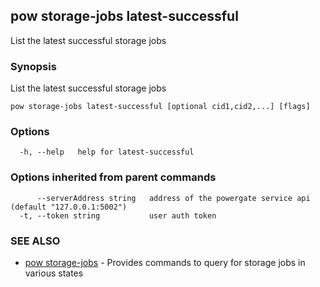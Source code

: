 ## pow storage-jobs latest-successful

List the latest successful storage jobs

### Synopsis

List the latest successful storage jobs

```
pow storage-jobs latest-successful [optional cid1,cid2,...] [flags]
```

### Options

```
  -h, --help   help for latest-successful
```

### Options inherited from parent commands

```
      --serverAddress string   address of the powergate service api (default "127.0.0.1:5002")
  -t, --token string           user auth token
```

### SEE ALSO

* [pow storage-jobs](pow_storage-jobs.md)	 - Provides commands to query for storage jobs in various states

